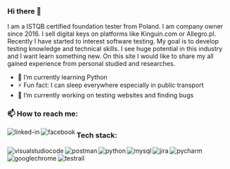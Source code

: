 ### Hi there 👋
I am a ISTQB certified foundation tester from Poland. I am company owner since 2016. I sell digital keys on platforms like Kinguin.com or Allegro.pl. Recently I have started to interest software testing. My goal is to develop testing knowledge and technical skills. I see huge potential in this industry and I want learn something new. On this site I would like to share my all gained experience from personal studied and researches.
- 🌱 I’m currently learning Python
- ⚡ Fun fact: I can sleep everywhere especially in public transport
- 🔭 I’m currently working on testing websites and finding bugs


### 📫 How to reach me: 
[<img align="left" alt="linked-in" src="https://img.shields.io/badge/linkedin-%230077B5.svg?&style=for-the-badge&logo=linkedin&logoColor=white" />](https://www.linkedin.com/in/patryk-prentki-1b8816164/)[<img align="left" alt="facebook" src="https://img.shields.io/badge/facebook-%231877F2.svg?&style=for-the-badge&logo=facebook&logoColor=white" />](https://www.facebook.com/patryk.prentki/)
### Tech stack:
<img align="left" alt="visualstudiocode" src="https://img.shields.io/badge/vscode-%230077B5.svg?&style=for-the-badge&logo=visualstudiocode&logoColor=white" /><img align="left" alt="postman" src="https://img.shields.io/badge/postman-orange.svg?&style=for-the-badge&logo=Postman&logoColor=white" /><img align="left" alt="python" src="https://img.shields.io/badge/python-basic-%23232F3E?svg?&style=for-the-badge&logo=python&logoColor=white" /><img align="left" alt="mysql" src="https://img.shields.io/badge/MySQL-basic-%23232F3E?svg?&style=for-the-badge&logo=MySQL&logoColor=white" /><img align="left" alt="jira" src="https://img.shields.io/badge/Jira-%23232F3E?svg?&style=for-the-badge&logo=Jira&logoColor=white" /><img align="left" alt="pycharm" src="https://img.shields.io/badge/pycharm-black?logo=pycharm&logoColor=white&style=for-the-badge" /> <img align="left" alt="googlechrome" src="https://img.shields.io/badge/googlechrome-DevTools-black?logo=googlechrome&logoColor=white&style=for-the-badge" /> <img align="left" alt="testrail" src="https://img.shields.io/badge/testrail-white?logo=testrail&logoColor=green&style=for-the-badge" />



